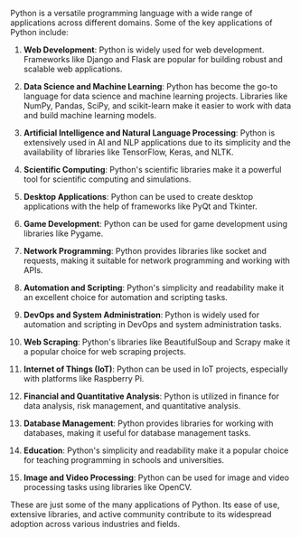 Python is a versatile programming language with a wide range of applications across different domains. Some of the key applications of Python include:

1. **Web Development**: Python is widely used for web development. Frameworks like Django and Flask are popular for building robust and scalable web applications.

2. **Data Science and Machine Learning**: Python has become the go-to language for data science and machine learning projects. Libraries like NumPy, Pandas, SciPy, and scikit-learn make it easier to work with data and build machine learning models.

3. **Artificial Intelligence and Natural Language Processing**: Python is extensively used in AI and NLP applications due to its simplicity and the availability of libraries like TensorFlow, Keras, and NLTK.

4. **Scientific Computing**: Python's scientific libraries make it a powerful tool for scientific computing and simulations.

5. **Desktop Applications**: Python can be used to create desktop applications with the help of frameworks like PyQt and Tkinter.

6. **Game Development**: Python can be used for game development using libraries like Pygame.

7. **Network Programming**: Python provides libraries like socket and requests, making it suitable for network programming and working with APIs.

8. **Automation and Scripting**: Python's simplicity and readability make it an excellent choice for automation and scripting tasks.

9. **DevOps and System Administration**: Python is widely used for automation and scripting in DevOps and system administration tasks.

10. **Web Scraping**: Python's libraries like BeautifulSoup and Scrapy make it a popular choice for web scraping projects.

11. **Internet of Things (IoT)**: Python can be used in IoT projects, especially with platforms like Raspberry Pi.

12. **Financial and Quantitative Analysis**: Python is utilized in finance for data analysis, risk management, and quantitative analysis.

13. **Database Management**: Python provides libraries for working with databases, making it useful for database management tasks.

14. **Education**: Python's simplicity and readability make it a popular choice for teaching programming in schools and universities.

15. **Image and Video Processing**: Python can be used for image and video processing tasks using libraries like OpenCV.

These are just some of the many applications of Python. Its ease of use, extensive libraries, and active community contribute to its widespread adoption across various industries and fields.